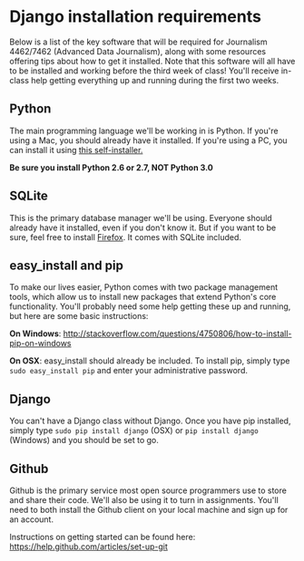 # Django installation requirements

Below is a list of the key software that will be required for Journalism 4462/7462 (Advanced Data Journalism), along with some resources offering tips about how to get it installed. Note that this software will all have to be installed and working before the third week of class! You'll receive in-class help getting everything up and running during the first two weeks.

## Python

The main programming language we'll be working in is Python. If you're using a Mac, you should already have it installed. If you're using a PC, you can install it using [this self-installer.](http://www.python.org/ftp/python/2.7.3/python-2.7.3.msi)

**Be sure you install Python 2.6 or 2.7, NOT Python 3.0**

## SQLite

This is the primary database manager we'll be using. Everyone should already have it installed, even if you don't know it. But if you want to be sure, feel free to install [Firefox](http://www.mozilla.org/en-US/firefox/new/). It comes with SQLite included.

## easy_install and pip

To make our lives easier, Python comes with two package management tools, which allow us to install new packages that extend Python's core functionality. You'll probably need some help getting these up and running, but here are some basic instructions:

**On Windows**: http://stackoverflow.com/questions/4750806/how-to-install-pip-on-windows

**On OSX**: easy_install should already be included. To install pip, simply type ```sudo easy_install pip``` and enter your administrative password.

## Django

You can't have a Django class without Django. Once you have pip installed, simply type ```sudo pip install django``` (OSX) or ```pip install django``` (Windows) and you should be set to go.

## Github

Github is the primary service most open source programmers use to store and share their code. We'll also be using it to turn in assignments. You'll need to both install the Github client on your local machine and sign up for an account.

Instructions on getting started can be found here: https://help.github.com/articles/set-up-git
